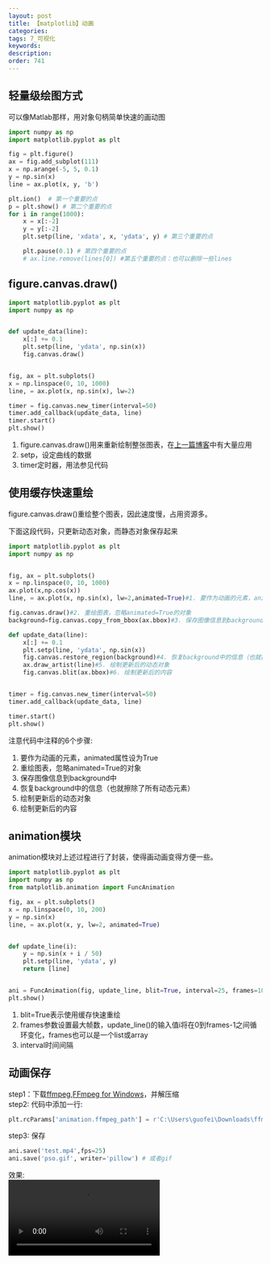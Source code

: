 ```yaml
---
layout: post
title: 【matplotlib】动画
categories:
tags: 7_可视化
keywords:
description:
order: 741
---
```


## 轻量级绘图方式
可以像Matlab那样，用对象句柄简单快速的画动图

```py
import numpy as np
import matplotlib.pyplot as plt

fig = plt.figure()
ax = fig.add_subplot(111)
x = np.arange(-5, 5, 0.1)
y = np.sin(x)
line = ax.plot(x, y, 'b')

plt.ion()  # 第一个重要的点
p = plt.show() # 第二个重要的点
for i in range(1000):
    x = x[:-2]
    y = y[:-2]
    plt.setp(line, 'xdata', x, 'ydata', y) # 第三个重要的点

    plt.pause(0.1) # 第四个重要的点
    # ax.line.remove(lines[0]) #第五个重要的点：也可以删除一些lines
```


## figure.canvas.draw()

```py
import matplotlib.pyplot as plt
import numpy as np


def update_data(line):
    x[:] += 0.1
    plt.setp(line, 'ydata', np.sin(x))
    fig.canvas.draw()


fig, ax = plt.subplots()
x = np.linspace(0, 10, 1000)
line, = ax.plot(x, np.sin(x), lw=2)

timer = fig.canvas.new_timer(interval=50)
timer.add_callback(update_data, line)
timer.start()
plt.show()
```

1. figure.canvas.draw()用来重新绘制整张图表，在[上一篇博客](http://www.guofei.site/2017/09/26/matplotlib3.html)中有大量应用
2. setp，设定曲线的数据
3. timer定时器，用法参见代码


## 使用缓存快速重绘

figure.canvas.draw()重绘整个图表，因此速度慢，占用资源多。  

下面这段代码，只更新动态对象，而静态对象保存起来
```py
import matplotlib.pyplot as plt
import numpy as np


fig, ax = plt.subplots()
x = np.linspace(0, 10, 1000)
ax.plot(x,np.cos(x))
line, = ax.plot(x, np.sin(x), lw=2,animated=True)#1. 要作为动画的元素，animated属性设为True

fig.canvas.draw()#2. 重绘图表，忽略animated=True的对象
background=fig.canvas.copy_from_bbox(ax.bbox)#3. 保存图像信息到background中

def update_data(line):
    x[:] += 0.1
    plt.setp(line, 'ydata', np.sin(x))
    fig.canvas.restore_region(background)#4. 恢复background中的信息（也就擦除了所有动态元素）
    ax.draw_artist(line)#5. 绘制更新后的动态对象
    fig.canvas.blit(ax.bbox)#6. 绘制更新后的内容


timer = fig.canvas.new_timer(interval=50)
timer.add_callback(update_data, line)

timer.start()
plt.show()
```

注意代码中注释的6个步骤:  
1. 要作为动画的元素，animated属性设为True
2. 重绘图表，忽略animated=True的对象
3. 保存图像信息到background中
4. 恢复background中的信息（也就擦除了所有动态元素）
5. 绘制更新后的动态对象
6. 绘制更新后的内容

## animation模块

animation模块对上述过程进行了封装，使得画动画变得方便一些。  

```py
import matplotlib.pyplot as plt
import numpy as np
from matplotlib.animation import FuncAnimation

fig, ax = plt.subplots()
x = np.linspace(0, 10, 200)
y = np.sin(x)
line, = ax.plot(x, y, lw=2, animated=True)


def update_line(i):
    y = np.sin(x + i / 50)
    plt.setp(line, 'ydata', y)
    return [line]


ani = FuncAnimation(fig, update_line, blit=True, interval=25, frames=1000)
plt.show()
```
1. blit=True表示使用缓存快速重绘
2. frames参数设置最大帧数，update_line()的输入值i将在0到frames-1之间循环变化，frames也可以是一个list或array
3. interval时间间隔

## 动画保存

step1：下载[ffmpeg](https://ffmpeg.org/),[FFmpeg for Windows](https://ffmpeg.zeranoe.com/builds/)，并解压缩  
step2: 代码中添加一行:  
```py
plt.rcParams['animation.ffmpeg_path'] = r'C:\Users\guofei\Downloads\ffmpeg\bin\ffmpeg'
```  
step3: 保存  
```py
ani.save('test.mp4',fps=25)
ani.save('pso.gif', writer='pillow') # 或者gif
```

效果:  
<video src="http://www.guofei.site/public/postimg2/matplotlib4_1.mp4" controls="controls">
</video>
